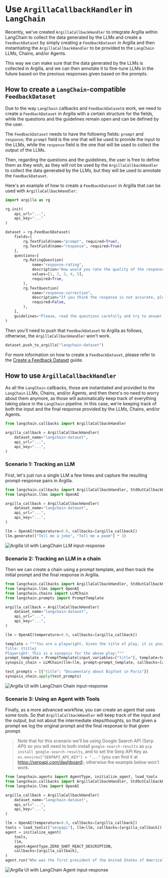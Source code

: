 # Use `ArgillaCallbackHandler` in `LangChain`

Recently, we've created `ArgillaCallbackHandler` to integrate Argilla within LangChain to collect the data generated by the LLMs and create a `FeedbackDataset` by simply creating a `FeedbackDataset` in Argilla and then instantiating the `ArgillaCallbackHandler` to be provided to the `LangChain` LLMs, Chains, and/or Agents.

This way we can make sure that the data generated by the LLMs is collected in Argilla, and we can then annotate it to fine-tune LLMs in the future based on the previous responses given based on the prompts.

## How to create a `LangChain`-compatible `FeedbackDataset`

Due to the way `LangChain` callbacks and `FeedbackDataset`s work, we need to create a `FeedbackDataset` in Argilla with a certain structure for the fields, while the questions and the guidelines remain open and can be defined by the user.

The `FeedbackDataset` needs to have the following fields: `prompt` and `response`; the `prompt` field is the one that will be used to provide the input to the LLMs, while the `response` field is the one that will be used to collect the output of the LLMs.

Then, regarding the questions and the guidelines, the user is free to define them as they wish, as they will not be used by the `ArgillaCallbackHandler` to collect the data generated by the LLMs, but they will be used to annotate the `FeedbackDataset`.

Here's an example of how to create a `FeedbackDataset` in Argilla that can be used with `ArgillaCallbackHandler`:

```python
import argilla as rg

rg.init(
    api_url="...",
    api_key="..."
)

dataset = rg.FeedbackDataset(
    fields=[
        rg.TextField(name="prompt", required=True),
        rg.TextField(name="response", required=True)
    ],
    questions=[
        rg.RatingQuestion(
            name="response-rating",
            description="How would you rate the quality of the response?",
            values=[1, 2, 3, 4, 5],
            required=True,
        ),
        rg.TextQuestion(
            name="response-correction",
            description="If you think the response is not accurate, please, correct it.",
            required=False,
        ),
    ],
    guidelines="Please, read the questions carefully and try to answer it as accurately as possible.",
)
```

Then you'll need to push that `FeedbackDataset` to Argilla as follows, otherwise, the `ArgillaCallbackHandler` won't work.

```python
dataset.push_to_argilla("langchain-dataset")
```

For more information on how to create a `FeedbackDataset`, please refer to the [Create a Feedback Dataset](create_dataset.md) guide.

## How to use `ArgillaCallbackHandler`

As all the `LangChain` callbacks, those are instantiated and provided to the `LangChain` LLMs, Chains, and/or Agents, and then there's no need to worry about them anymore, as those will automatically keep track of everything taking place in the `LangChain` pipeline. In this case, we're keeping track of both the input and the final response provided by the LLMs, Chains, and/or Agents.

```python
from langchain.callbacks import ArgillaCallbackHandler

argilla_callback = ArgillaCallbackHandler(
    dataset_name="langchain-dataset",
    api_url="...",
    api_key="...",
)
```

### Scenario 1: Tracking an LLM

First, let's just run a single LLM a few times and capture the resulting prompt-response pairs in Argilla.

```python
from langchain.callbacks import ArgillaCallbackHandler, StdOutCallbackHandler
from langchain.llms import OpenAI

argilla_callback = ArgillaCallbackHandler(
    dataset_name="langchain-dataset",
    api_url="...",
    api_key="...",
)

llm = OpenAI(temperature=0.9, callbacks=[argilla_callback])
llm.generate(["Tell me a joke", "Tell me a poem"] * 3)
```

![Argilla UI with LangChain LLM input-response](../../../_static/images/llms/langchain-integration/llm.png)

### Scenario 2: Tracking an LLM in a chain

Then we can create a chain using a prompt template, and then track the initial prompt and the final response in Argilla.

```python
from langchain.callbacks import ArgillaCallbackHandler, StdOutCallbackHandler
from langchain.llms import OpenAI
from langchain.chains import LLMChain
from langchain.prompts import PromptTemplate

argilla_callback = ArgillaCallbackHandler(
    dataset_name="langchain-dataset",
    api_url="...",
    api_key="...",
)

llm = OpenAI(temperature=0.9, callbacks=[argilla_callback])

template = """You are a playwright. Given the title of play, it is your job to write a synopsis for that title.
Title: {title}
Playwright: This is a synopsis for the above play:"""
prompt_template = PromptTemplate(input_variables=["title"], template=template)
synopsis_chain = LLMChain(llm=llm, prompt=prompt_template, callbacks=[argilla_callback])

test_prompts = [{"title": "Documentary about Bigfoot in Paris"}]
synopsis_chain.apply(test_prompts)
```

![Argilla UI with LangChain Chain input-response](../../../_static/images/llms/langchain-integration/chain.png)

### Scenario 3: Using an Agent with Tools

Finally, as a more advanced workflow, you can create an agent that uses some tools. So that `ArgillaCallbackHandler` will keep track of the input and the output, but not about the intermediate steps/thoughts, so that given a prompt we log the original prompt and the final response to that given prompt.

> Note that for this scenario we'll be using Google Search API (Serp API) so you will need to both install `google-search-results` as `pip install google-search-results`, and to set the Serp API Key as `os.environ["SERPAPI_API_KEY"] = "..."` (you can find it at https://serpapi.com/dashboard), otherwise the example below won't work.

```python
from langchain.agents import AgentType, initialize_agent, load_tools
from langchain.callbacks import ArgillaCallbackHandler, StdOutCallbackHandler
from langchain.llms import OpenAI

argilla_callback = ArgillaCallbackHandler(
    dataset_name="langchain-dataset",
    api_url="...",
    api_key="...",
)

llm = OpenAI(temperature=0.9, callbacks=[argilla_callback])
tools = load_tools(["serpapi"], llm=llm, callbacks=[argilla_callback])
agent = initialize_agent(
    tools,
    llm,
    agent=AgentType.ZERO_SHOT_REACT_DESCRIPTION,
    callbacks=[argilla_callback],
)
agent.run("Who was the first president of the United States of America?")
```

![Argilla UI with LangChain Agent input-response](../../../_static/images/llms/langchain-integration/agent.png)
